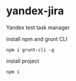yandex-jira
===========

Yandex test task manager

install npm and grunt CLI

```
npm i grunt-cli -g
```

install project

```
npm i
```
